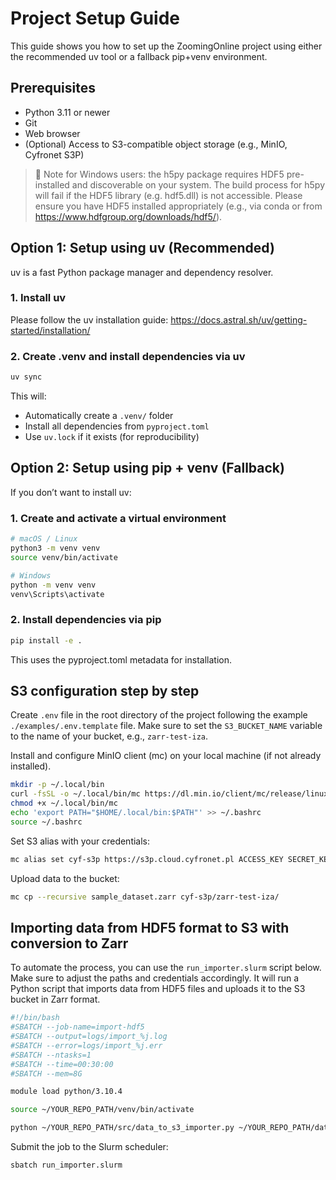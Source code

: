 # Project Setup Guide

This guide shows you how to set up the ZoomingOnline project using either the recommended uv tool or a fallback pip+venv
environment.

## Prerequisites

- Python 3.11 or newer
- Git
- Web browser
- (Optional) Access to S3-compatible object storage (e.g., MinIO, Cyfronet S3P)

> 📝 Note for Windows users: the h5py package requires HDF5 pre-installed and discoverable on your system. The build
> process for h5py will fail if the HDF5 library (e.g. hdf5.dll) is not accessible. Please ensure you have HDF5 installed
> appropriately (e.g., via conda or from https://www.hdfgroup.org/downloads/hdf5/).

## Option 1: Setup using uv (Recommended)

uv is a fast Python package manager and dependency resolver.

### 1. Install uv

Please follow the uv installation guide: https://docs.astral.sh/uv/getting-started/installation/

### 2. Create .venv and install dependencies via uv

```bash
uv sync
```

This will:

- Automatically create a `.venv/` folder
- Install all dependencies from `pyproject.toml`
- Use `uv.lock` if it exists (for reproducibility)

## Option 2: Setup using pip + venv (Fallback)

If you don’t want to install uv:

### 1. Create and activate a virtual environment

```bash
# macOS / Linux
python3 -m venv venv
source venv/bin/activate

# Windows
python -m venv venv
venv\Scripts\activate
```

### 2. Install dependencies via pip

```bash
pip install -e .
```

This uses the pyproject.toml metadata for installation.

## S3 configuration step by step

Create `.env` file in the root directory of the project following the example `./examples/.env.template` file. Make sure to set
the `S3_BUCKET_NAME` variable to the name of your bucket, e.g., `zarr-test-iza`.

Install and configure MinIO client (mc) on your local machine (if not already installed).

```bash
mkdir -p ~/.local/bin
curl -fsSL -o ~/.local/bin/mc https://dl.min.io/client/mc/release/linux-amd64/mc
chmod +x ~/.local/bin/mc
echo 'export PATH="$HOME/.local/bin:$PATH"' >> ~/.bashrc
source ~/.bashrc
```

Set S3 alias with your credentials:

```bash
mc alias set cyf-s3p https://s3p.cloud.cyfronet.pl ACCESS_KEY SECRET_KEY
```

Upload data to the bucket:

```bash
mc cp --recursive sample_dataset.zarr cyf-s3p/zarr-test-iza/
```

## Importing data from HDF5 format to S3 with conversion to Zarr

To automate the process, you can use the `run_importer.slurm` script below. Make sure to adjust the paths and
credentials accordingly.
It will run a Python script that imports data from HDF5 files and uploads it to the S3 bucket in Zarr format.

```bash
#!/bin/bash
#SBATCH --job-name=import-hdf5
#SBATCH --output=logs/import_%j.log
#SBATCH --error=logs/import_%j.err
#SBATCH --ntasks=1
#SBATCH --time=00:30:00
#SBATCH --mem=8G

module load python/3.10.4

source ~/YOUR_REPO_PATH/venv/bin/activate

python ~/YOUR_REPO_PATH/src/data_to_s3_importer.py ~/YOUR_REPO_PATH/data/

```

Submit the job to the Slurm scheduler:

```bash
sbatch run_importer.slurm
```
